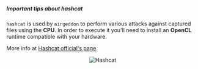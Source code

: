 ##### Important tips about hashcat

`hashcat` is used by `airgeddon` to perform various attacks against captured files using the **CPU**. In order to execute it you'll need to install an **OpenCL** runtime compatible with your hardware.

More info at [Hashcat official's page].
<p align="center">
	<img src="https://raw.githubusercontent.com/v1s1t0r1sh3r3/airgeddon/master/imgs/wiki/hashcat_logo.png" title="Hashcat"/>
</p>

[Hashcat official's page]: https://hashcat.net/hashcat/
